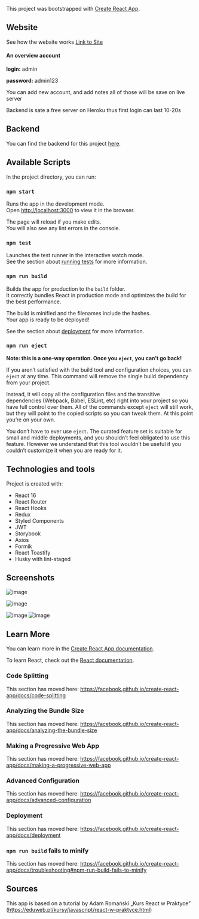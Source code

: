 This project was bootstrapped with [Create React App](https://github.com/facebook/create-react-app).

## Website

See how the website works [Link to Site](https://favnoteaplication.herokuapp.com/login)

#### An overview account 

<b>login:</b> admin

<b>password:</b> admin123

You can add new account, and add notes all of those will be save on live server

Backend is sate a free server on Heroku thus first login can last 10-20s

## Backend 

You can find the backend for this project [here](https://github.com/NorbertLuszkiewicz/Favnote-backend).

## Available Scripts

In the project directory, you can run:

### `npm start`

Runs the app in the development mode.<br>
Open [http://localhost:3000](http://localhost:3000) to view it in the browser.

The page will reload if you make edits.<br>
You will also see any lint errors in the console.

### `npm test`

Launches the test runner in the interactive watch mode.<br>
See the section about [running tests](https://facebook.github.io/create-react-app/docs/running-tests) for more information.

### `npm run build`

Builds the app for production to the `build` folder.<br>
It correctly bundles React in production mode and optimizes the build for the best performance.

The build is minified and the filenames include the hashes.<br>
Your app is ready to be deployed!

See the section about [deployment](https://facebook.github.io/create-react-app/docs/deployment) for more information.

### `npm run eject`

**Note: this is a one-way operation. Once you `eject`, you can’t go back!**

If you aren’t satisfied with the build tool and configuration choices, you can `eject` at any time. This command will remove the single build dependency from your project.

Instead, it will copy all the configuration files and the transitive dependencies (Webpack, Babel, ESLint, etc) right into your project so you have full control over them. All of the commands except `eject` will still work, but they will point to the copied scripts so you can tweak them. At this point you’re on your own.

You don’t have to ever use `eject`. The curated feature set is suitable for small and middle deployments, and you shouldn’t feel obligated to use this feature. However we understand that this tool wouldn’t be useful if you couldn’t customize it when you are ready for it.


## Technologies and tools

Project is created with:

- React 16
- React Router
- React Hooks
- Redux
- Styled Components
- JWT
- Storybook
- Axios
- Formik
- React Toastify
- Husky with lint-staged

## Screenshots

![image](https://i.imgur.com/to1iS2I.png)

![image](https://i.imgur.com/IqY2dvF.png)
  
![image](https://i.imgur.com/W1bsPms.png)
![image](https://i.imgur.com/rCW8itg.png)

## Learn More

You can learn more in the [Create React App documentation](https://facebook.github.io/create-react-app/docs/getting-started).

To learn React, check out the [React documentation](https://reactjs.org/).

### Code Splitting

This section has moved here: https://facebook.github.io/create-react-app/docs/code-splitting

### Analyzing the Bundle Size

This section has moved here: https://facebook.github.io/create-react-app/docs/analyzing-the-bundle-size

### Making a Progressive Web App

This section has moved here: https://facebook.github.io/create-react-app/docs/making-a-progressive-web-app

### Advanced Configuration

This section has moved here: https://facebook.github.io/create-react-app/docs/advanced-configuration

### Deployment

This section has moved here: https://facebook.github.io/create-react-app/docs/deployment

### `npm run build` fails to minify

This section has moved here: https://facebook.github.io/create-react-app/docs/troubleshooting#npm-run-build-fails-to-minify


## Sources

This app is based on a tutorial by Adam Romański „Kurs React w Praktyce” (https://eduweb.pl/kursy/javascript/react-w-praktyce.html)
